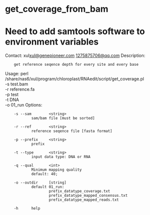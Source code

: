 # get_coverage_from_bam 
# Need to add samtools software to environment variables

Contact: xul<xul@genepioneer.com> <1275875706@qq.com>
Description:

        get reference seqence depth for every site and every base

Usage:
                perl /share/nas6/xul/program/chloroplast/RNAedit/script/get_coverage.pl \
                                -s test.bam \
                                -r reference.fa \
                                -p test \
                                -t DNA \
                                -o 01_run
  Options:

        -s --sam        <string>
                sam/bam file [must be sorted]

        -r --ref        <string>
                reference seqence file [fasta format]

        -p --prefix     <string>
                prefix

        -t --type       <string>
                input data type: DNA or RNA

        -q --qual       <int>
                Minimum mapping quality
                default: 40;

        -o --outdir     [string]
                default 01_run:
                        prefix_datatype_coverage.txt
                        prefix_datatype_mapped_consensus.txt
                        prefix_datatype_mapped_reads.txt

        -h      help
